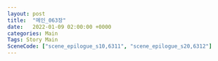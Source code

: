 ```yaml
---
layout: post
title:  "메인_063장"
date:   2022-01-09 02:00:00 +0000
categories: Main
Tags: Story Main
SceneCode: ["scene_epilogue_s10,6311", "scene_epilogue_s20,6312"]
---
```

